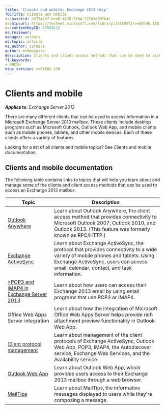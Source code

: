 ```yaml
---
title: 'Clients and mobile: Exchange 2013 Help'
TOCTitle: Clients and mobile
ms:assetid: d67342e7-6ee0-4228-9f84-721b2a53fb4c
ms:mtpsurl: https://technet.microsoft.com/library/JJ150572(v=EXCHG.150)
ms:contentKeyID: 47560112
ms.reviewer: 
manager: serdars
ms.topic: article
ms.author: serdars
author: msdmaguire
description: Clients and client access methods that can be used to access an Exchange 2013 mailbox
f1.keywords:
- NOCSH
mtps_version: v=EXCHG.150
---
```


# Clients and mobile

_**Applies to:** Exchange Server 2013_

There are many different clients that can be used to access information in a Microsoft Exchange Server 2013 mailbox. These clients include desktop programs such as Microsoft Outlook, Outlook Web App, and mobile clients such as mobile phones, tablets, and other mobile devices. Each of these clients offers a variety of features.

Looking for a list of all clients and mobile topics? See Clients and mobile documentation.

## Clients and mobile documentation

The following table contains links to topics that will help you learn about and manage some of the clients and client access methods that can be used to access an Exchange 2013 mailbox.

|Topic|Description|
|---|---|
|[Outlook Anywhere](outlook-anywhere-exchange-2013-help.md)|Learn about Outlook Anywhere, the client access method that provides connectivity to Microsoft Outlook 2007, Outlook 2010, and Outlook 2013. (This feature was formerly known as RPC/HTTP.)|
|[Exchange ActiveSync](exchange-activesync-exchange-2013-help.md)|Learn about Exchange ActiveSync, the protocol that provides connectivity to a wide variety of mobile phones and tablets. Using Exchange ActiveSync, users can access email, calendar, contact, and task information.|
|[>POP3 and IMAP4 in Exchange Server 2013](pop3-and-imap4-in-exchange-server-2013-exchange-2013-help.md)|Learn about how users can access their Exchange 2013 email by using email programs that use POP3 or IMAP4.|
|Office Web Apps Server integration|Learn about how the integration of Microsoft Office Web Apps Server helps provide rich attachment preview functionality in Outlook Web App.|
|[Client protocol management](client-protocol-management-exchange-2013-help.md)|Learn about management of the client protocols of Exchange ActiveSync, Outlook Web App, POP3, IMAP4, the Autodiscover service, Exchange Web Services, and the Availability service.|
|[Outlook Web App](outlook-web-app-exchange-2013-help.md)|Learn about Outlook Web App, which provides users access to their Exchange 2013 mailbox through a web browser.|
|[MailTips](mailtips-exchange-2013-help.md)|Learn about MailTips, the informative messages displayed to users while they're composing a message.|
